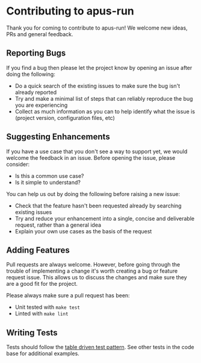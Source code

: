 # Contributing to apus-run

Thank you for coming to contribute to apus-run! We welcome new ideas, PRs and general feedback.

## Reporting Bugs

If you find a bug then please let the project know by opening an issue after doing the following:

- Do a quick search of the existing issues to make sure the bug isn't already reported
- Try and make a minimal list of steps that can reliably reproduce the bug you are experiencing
- Collect as much information as you can to help identify what the issue is (project version, configuration files, etc)

## Suggesting Enhancements

If you have a use case that you don't see a way to support yet, we would welcome the feedback in an issue. Before opening the issue, please consider:

- Is this a common use case?
- Is it simple to understand?

You can help us out by doing the following before raising a new issue:

- Check that the feature hasn't been requested already by searching existing issues
- Try and reduce your enhancement into a single, concise and deliverable request, rather than a general idea
- Explain your own use cases as the basis of the request

## Adding Features

Pull requests are always welcome. However, before going through the trouble of implementing a change it's worth creating a bug or feature request issue.
This allows us to discuss the changes and make sure they are a good fit for the project.

Please always make sure a pull request has been:

- Unit tested with `make test`
- Linted with `make lint`

## Writing Tests

Tests should follow the [table driven test pattern](https://dave.cheney.net/2013/06/09/writing-table-driven-tests-in-go). See other tests in the code base for additional examples.
